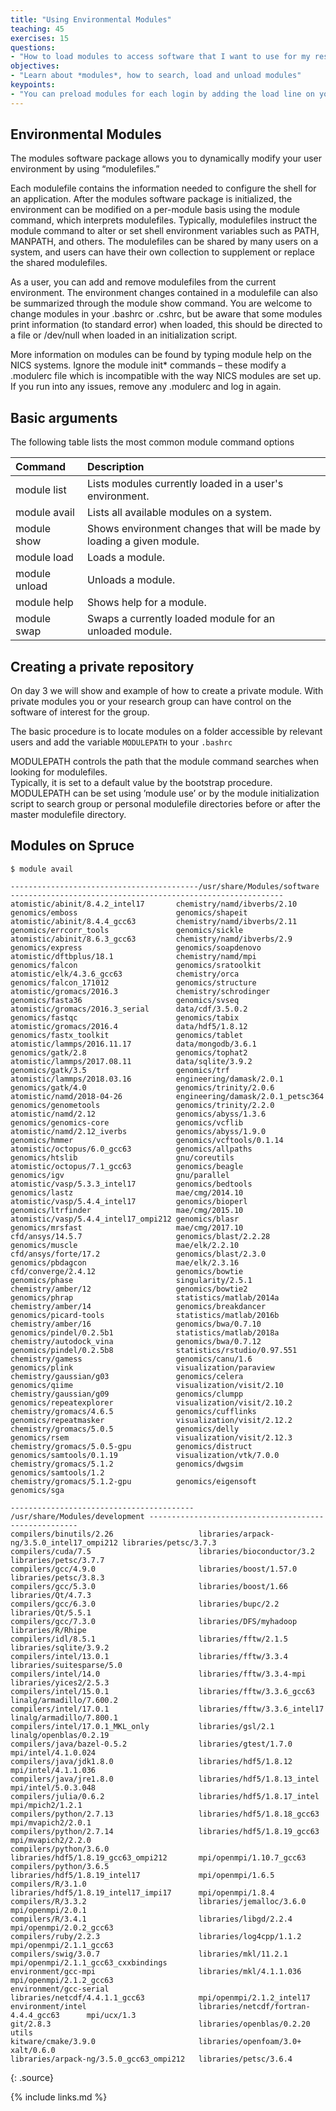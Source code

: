 ```yaml
---
title: "Using Environmental Modules"
teaching: 45
exercises: 15
questions:
- "How to load modules to access software that I want to use for my research?"
objectives:
- "Learn about *modules*, how to search, load and unload modules"
keypoints:
- "You can preload modules for each login by adding the load line on your .bashrc"
---
```


## Environmental Modules

The modules software package allows you to dynamically modify your user environment by using “modulefiles.”

Each modulefile contains the information needed to configure the shell for an application. After the modules software package is initialized, the environment can be modified on a per-module basis using the module command, which interprets modulefiles. Typically, modulefiles instruct the module command to alter or set shell environment variables such as PATH, MANPATH, and others. The modulefiles can be shared by many users on a system, and users can have their own collection to supplement or replace the shared modulefiles.

As a user, you can add and remove modulefiles from the current environment. The environment changes contained in a modulefile can also be summarized through the module show command. You are welcome to change modules in your .bashrc or .cshrc, but be aware that some modules print information (to standard error) when loaded, this should be directed to a file or /dev/null when loaded in an initialization script.

More information on modules can be found by typing module help on the NICS systems. Ignore the module init* commands – these modify a .modulerc file which is incompatible with the way NICS modules are set up. If you run into any issues, remove any .modulerc and log in again.

## Basic arguments

The following table lists the most common module command options

| Command	| Description |
|:--------|:------------|
| module list	  | Lists modules currently loaded in a user's environment. |
| module avail  | Lists all available modules on a system. |
| module show	  | Shows environment changes that will be made by loading a given module. |
| module load	  | Loads a module. |
| module unload	| Unloads a module. |
| module help	  | Shows help for a module. |
| module swap	  | Swaps a currently loaded module for an unloaded module. |

## Creating a private repository

On day 3 we will show and example of how to create a private module.
With private modules you or your research group can have control on the software
of interest for the group.

The basic procedure is to locate modules on a folder accessible by relevant users
and add the variable `MODULEPATH` to your `.bashrc`

MODULEPATH controls the path that the module command searches when looking for
modulefiles.  
Typically, it is set  to a  default  value by the bootstrap procedure.  
MODULEPATH can be set using ’module use’ or by the module initialization
script to search group or personal modulefile directories before  or  after
the master modulefile directory.

## Modules on Spruce

~~~
$ module avail

------------------------------------------/usr/share/Modules/software -------------------------------------------------------------
atomistic/abinit/8.4.2_intel17       chemistry/namd/ibverbs/2.10          genomics/emboss                      genomics/shapeit
atomistic/abinit/8.4.4_gcc63         chemistry/namd/ibverbs/2.11          genomics/errcorr_tools               genomics/sickle
atomistic/abinit/8.6.3_gcc63         chemistry/namd/ibverbs/2.9           genomics/express                     genomics/soapdenovo
atomistic/dftbplus/18.1              chemistry/namd/mpi                   genomics/falcon                      genomics/sratoolkit
atomistic/elk/4.3.6_gcc63            chemistry/orca                       genomics/falcon_171012               genomics/structure
atomistic/gromacs/2016.3             chemistry/schrodinger                genomics/fasta36                     genomics/svseq
atomistic/gromacs/2016.3_serial      data/cdf/3.5.0.2                     genomics/fastqc                      genomics/tabix
atomistic/gromacs/2016.4             data/hdf5/1.8.12                     genomics/fastx_toolkit               genomics/tablet
atomistic/lammps/2016.11.17          data/mongodb/3.6.1                   genomics/gatk/2.8                    genomics/tophat2
atomistic/lammps/2017.08.11          data/sqlite/3.9.2                    genomics/gatk/3.5                    genomics/trf
atomistic/lammps/2018.03.16          engineering/damask/2.0.1             genomics/gatk/4.0                    genomics/trinity/2.0.6
atomistic/namd/2018-04-26            engineering/damask/2.0.1_petsc364    genomics/genometools                 genomics/trinity/2.2.0
atomistic/namd/2.12                  genomics/abyss/1.3.6                 genomics/genomics-core               genomics/vcflib
atomistic/namd/2.12_iverbs           genomics/abyss/1.9.0                 genomics/hmmer                       genomics/vcftools/0.1.14
atomistic/octopus/6.0_gcc63          genomics/allpaths                    genomics/htslib                      gnu/coreutils
atomistic/octopus/7.1_gcc63          genomics/beagle                      genomics/igv                         gnu/parallel
atomistic/vasp/5.3.3_intel17         genomics/bedtools                    genomics/lastz                       mae/cmg/2014.10
atomistic/vasp/5.4.4_intel17         genomics/bioperl                     genomics/ltrfinder                   mae/cmg/2015.10
atomistic/vasp/5.4.4_intel17_ompi212 genomics/blasr                       genomics/mrsfast                     mae/cmg/2017.10
cfd/ansys/14.5.7                     genomics/blast/2.2.28                genomics/muscle                      mae/elk/2.2.10
cfd/ansys/forte/17.2                 genomics/blast/2.3.0                 genomics/pbdagcon                    mae/elk/2.3.16
cfd/converge/2.4.12                  genomics/bowtie                      genomics/phase                       singularity/2.5.1
chemistry/amber/12                   genomics/bowtie2                     genomics/phrap                       statistics/matlab/2014a
chemistry/amber/14                   genomics/breakdancer                 genomics/picard-tools                statistics/matlab/2016b
chemistry/amber/16                   genomics/bwa/0.7.10                  genomics/pindel/0.2.5b1              statistics/matlab/2018a
chemistry/autodock_vina              genomics/bwa/0.7.12                  genomics/pindel/0.2.5b8              statistics/rstudio/0.97.551
chemistry/gamess                     genomics/canu/1.6                    genomics/plink                       visualization/paraview
chemistry/gaussian/g03               genomics/celera                      genomics/qiime                       visualization/visit/2.10
chemistry/gaussian/g09               genomics/clumpp                      genomics/repeatexplorer              visualization/visit/2.10.2
chemistry/gromacs/4.6.5              genomics/cufflinks                   genomics/repeatmasker                visualization/visit/2.12.2
chemistry/gromacs/5.0.5              genomics/delly                       genomics/rsem                        visualization/visit/2.12.3
chemistry/gromacs/5.0.5-gpu          genomics/distruct                    genomics/samtools/0.1.19             visualization/vtk/7.0.0
chemistry/gromacs/5.1.2              genomics/dwgsim                      genomics/samtools/1.2
chemistry/gromacs/5.1.2-gpu          genomics/eigensoft                   genomics/sga

----------------------------------------- /usr/share/Modules/development ------------------------------------------------------
compilers/binutils/2.26                   libraries/arpack-ng/3.5.0_intel17_ompi212 libraries/petsc/3.7.3
compilers/cuda/7.5                        libraries/bioconductor/3.2                libraries/petsc/3.7.7
compilers/gcc/4.9.0                       libraries/boost/1.57.0                    libraries/petsc/3.8.3
compilers/gcc/5.3.0                       libraries/boost/1.66                      libraries/Qt/4.7.3
compilers/gcc/6.3.0                       libraries/bupc/2.2                        libraries/Qt/5.5.1
compilers/gcc/7.3.0                       libraries/DFS/myhadoop                    libraries/R/Rhipe
compilers/idl/8.5.1                       libraries/fftw/2.1.5                      libraries/sqlite/3.9.2
compilers/intel/13.0.1                    libraries/fftw/3.3.4                      libraries/suitesparse/5.0
compilers/intel/14.0                      libraries/fftw/3.3.4-mpi                  libraries/yices2/2.5.3
compilers/intel/15.0.1                    libraries/fftw/3.3.6_gcc63                linalg/armadillo/7.600.2
compilers/intel/17.0.1                    libraries/fftw/3.3.6_intel17              linalg/armadillo/7.800.1
compilers/intel/17.0.1_MKL_only           libraries/gsl/2.1                         linalg/openblas/0.2.19
compilers/java/bazel-0.5.2                libraries/gtest/1.7.0                     mpi/intel/4.1.0.024
compilers/java/jdk1.8.0                   libraries/hdf5/1.8.12                     mpi/intel/4.1.1.036
compilers/java/jre1.8.0                   libraries/hdf5/1.8.13_intel               mpi/intel/5.0.3.048
compilers/julia/0.6.2                     libraries/hdf5/1.8.17_intel               mpi/mpich2/1.2.1
compilers/python/2.7.13                   libraries/hdf5/1.8.18_gcc63               mpi/mvapich2/2.0.1
compilers/python/2.7.14                   libraries/hdf5/1.8.19_gcc63               mpi/mvapich2/2.2.0
compilers/python/3.6.0                    libraries/hdf5/1.8.19_gcc63_ompi212       mpi/openmpi/1.10.7_gcc63
compilers/python/3.6.5                    libraries/hdf5/1.8.19_intel17             mpi/openmpi/1.6.5
compilers/R/3.1.0                         libraries/hdf5/1.8.19_intel17_impi17      mpi/openmpi/1.8.4
compilers/R/3.3.2                         libraries/jemalloc/3.6.0                  mpi/openmpi/2.0.1
compilers/R/3.4.1                         libraries/libgd/2.2.4                     mpi/openmpi/2.0.2_gcc63
compilers/ruby/2.2.3                      libraries/log4cpp/1.1.2                   mpi/openmpi/2.1.1_gcc63
compilers/swig/3.0.7                      libraries/mkl/11.2.1                      mpi/openmpi/2.1.1_gcc63_cxxbindings
environment/gcc-mpi                       libraries/mkl/4.1.1.036                   mpi/openmpi/2.1.2_gcc63
environment/gcc-serial                    libraries/netcdf/4.4.1.1_gcc63            mpi/openmpi/2.1.2_intel17
environment/intel                         libraries/netcdf/fortran-4.4.4_gcc63      mpi/ucx/1.3
git/2.8.3                                 libraries/openblas/0.2.20                 utils
kitware/cmake/3.9.0                       libraries/openfoam/3.0+                   xalt/0.6.0
libraries/arpack-ng/3.5.0_gcc63_ompi212   libraries/petsc/3.6.4

~~~
{: .source}


{% include links.md %}
